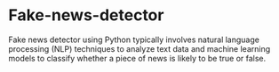 # Fake-news-detector
 Fake news detector using Python typically involves natural language processing (NLP) techniques to analyze text data and machine learning models to classify whether a piece of news is likely to be true or false.
